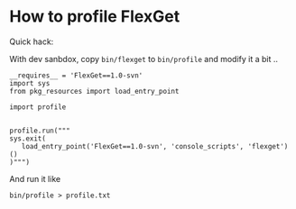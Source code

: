# How to profile FlexGet

Quick hack:

With dev sanbdox, copy `bin/flexget` to `bin/profile` and modify it a bit ..

```
__requires__ = 'FlexGet==1.0-svn'
import sys
from pkg_resources import load_entry_point

import profile


profile.run("""
sys.exit(
   load_entry_point('FlexGet==1.0-svn', 'console_scripts', 'flexget')()
)""")
```

And run it like

```
bin/profile > profile.txt
```